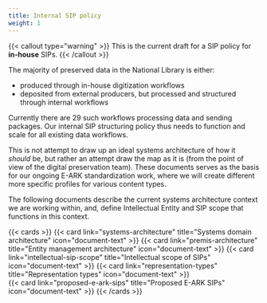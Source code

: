 ```yaml
---
title: Internal SIP policy
weight: 1
---
```


{{< callout type="warning" >}}
This is the current draft for a SIP policy for **in-house** SIPs.
{{< /callout >}}

The majority of preserved data in the National Library is either: 
- produced through in-house digitization workflows
- deposited from external producers, but processed and structured through internal workflows

Currently there are 29 such workflows processing data and sending packages.
Our internal SIP structuring policy thus needs to function and scale for all existing data workflows.

This is not attempt to draw up an ideal systems architecture of how it *should* be, but rather an attempt draw the map as it is (from the point of view of the digital preservation team).
These documents serves as the basis for our ongoing E-ARK standardization work, where we will create different more specific profiles for various content types.

The following documents describe the current systems architecture context we are working within, and, define Intellectual Entity and SIP scope that functions in this context.

{{< cards >}}
  {{< card link="systems-architecture" title="Systems domain architecture" icon="document-text" >}} 
  {{< card link="premis-architecture" title="Entity management architecture" icon="document-text" >}}
  {{< card link="intellectual-sip-scope" title="Intellectual scope of SIPs" icon="document-text" >}}
  {{< card link="representation-types" title="Representation types" icon="document-text" >}}  
  {{< card link="proposed-e-ark-sips" title="Proposed E-ARK SIPs" icon="document-text" >}}
{{< /cards >}}